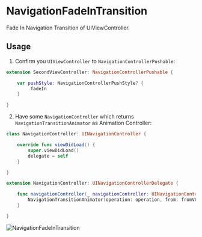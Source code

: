 # NavigationFadeInTransition

Fade In Navigation Transition of UIViewController.

## Usage

1. Confirm you `UIViewController` to `NavigationControllerPushable`:

```swift
extension SecondViewController: NavigationControllerPushable {

    var pushStyle: NavigationControllerPushStyle? {
        .fadeIn
    }

}
```

2. Have some `NavigationController` which returns `NavigationTransitionAnimator` as Animation Controller:

```swift
class NavigationController: UINavigationController {

    override func viewDidLoad() {
        super.viewDidLoad()
        delegate = self
    }

}

extension NavigationController: UINavigationControllerDelegate {

    func navigationController(_ navigationController: UINavigationController, animationControllerFor operation: UINavigationController.Operation, from fromVC: UIViewController, to toVC: UIViewController) -> (any UIViewControllerAnimatedTransitioning)? {
        NavigationTransitionAnimator(operation: operation, from: fromVC, to: toVC)
    }

}
```

![NavigationFadeInTransition](https://github.com/user-attachments/assets/febbc9d8-2838-4d87-ab38-e056b0f00b99)

